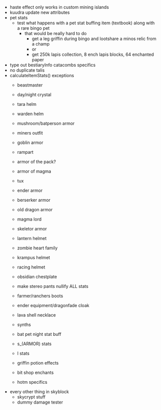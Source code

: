 - haste effect only works in custom mining islands
- kuudra update new attributes
- pet stats
    - test what happens with a pet stat buffing item (textbook) along with a rare bingo pet
        - that would be really hard to do
            - get a leg griffin during bingo and lootshare a minos relic from a champ
            - or
            - get 250k lapis collection, 8 ench lapis blocks, 64 enchanted paper
- type out bestiaryInfo catacombs specifics
- no duplicate talis
- calculateItemStats() exceptions
    - beastmaster
    - day/night crystal

    - tara helm
    - warden helm
    - mushroom/batperson armor
    - miners outfit
    - goblin armor
    - rampart
    - armor of the pack?
    - armor of magma
    - tux
    - ender armor
    - berserker armor
    - old dragon armor
    - magma lord
    - skeletor armor
    - lantern helmet
    - zombie heart family
    - krampus helmet
    - racing helmet
    - obsidian chestplate
    - make stereo pants nullify ALL stats
    - farmer/ranchers boots

    - ender equipment/dragonfade cloak
    - lava shell necklace
    - synths

    - bat pet night stat buff
    - s_(ARMOR) stats
    - l stats
    - griffin potion effects
    - bit shop enchants

    - hotm specifics
- every other thing in skyblock
    - skycrypt stuff
    - dummy damage tester